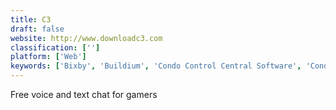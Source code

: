 ```yaml
---
title: C3
draft: false 
website: http://www.downloadc3.com
classification: ['']
platform: ['Web']
keywords: ['Bixby', 'Buildium', 'Condo Control Central Software', 'Condo Manager', 'Discord', 'FULLfocus', 'Financial Edge NXT', 'INFO-Tracker', 'Mumble', 'RaidCall', 'Razer Comms', 'Sparkrock', 'Spreed', 'TOPS Professional', 'Ventrilo', 'Vinteum', 'Wire']
---
```

Free voice and text chat for gamers